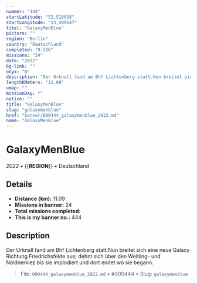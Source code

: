 ```yaml
---
nummer: "444"
startLatitude: "52,510658"
startLongitude: "13,499647"
titel: "GalaxyMenBlue"
picture: ""
region: "Berlin"
country: "Deutschland"
completed: "9.216"
missions: "24"
date: "2022"
bg-link: ""
onyx: "0"
description: "Der Urknall fand am Bhf Lichtenberg statt.Nun breitet sich eine neue Galaxy Richtung Friedrichsfelde aus; dehnt sich über den Weitling- und Nöldnerkiez bis sie implodiert und dort endet wo sie begann."
lengthKMeters: "11,09"
umap: ""
missionDay: ""
notice: ""
title: "GalaxyMenBlue"
slug: "galaxymenblue"
href: "banner/000444_galaxymenblue_2022.md"
name: "GalaxyMenBlue"
---
```

# GalaxyMenBlue

*2022* • {{__REGION__}} • Deutschland





## Details
- **Distance (km):** 11.09
- **Missions in banner:** 24
- **Total missions completed:** 
- **This is my banner no.:** 444



## Description
Der Urknall fand am Bhf Lichtenberg statt.Nun breitet sich eine neue Galaxy Richtung Friedrichsfelde aus; dehnt sich über den Weitling- und Nöldnerkiez bis sie implodiert und dort endet wo sie begann.




> File: `000444_galaxymenblue_2022.md` • #000444 • Slug: `galaxymenblue`

